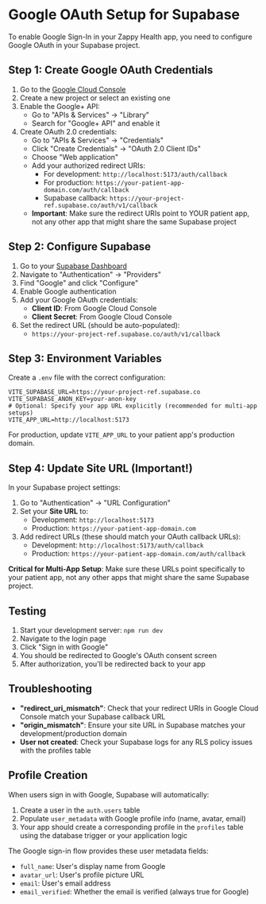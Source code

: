 # Google OAuth Setup for Supabase

To enable Google Sign-In in your Zappy Health app, you need to configure Google OAuth in your Supabase project.

## Step 1: Create Google OAuth Credentials

1. Go to the [Google Cloud Console](https://console.cloud.google.com/)
2. Create a new project or select an existing one
3. Enable the Google+ API:
   - Go to "APIs & Services" → "Library"
   - Search for "Google+ API" and enable it
4. Create OAuth 2.0 credentials:
   - Go to "APIs & Services" → "Credentials"
   - Click "Create Credentials" → "OAuth 2.0 Client IDs"
   - Choose "Web application"
   - Add your authorized redirect URIs:
     - For development: `http://localhost:5173/auth/callback`
     - For production: `https://your-patient-app-domain.com/auth/callback`
     - Supabase callback: `https://your-project-ref.supabase.co/auth/v1/callback`
   - **Important**: Make sure the redirect URIs point to YOUR patient app, not any other app that might share the same Supabase project

## Step 2: Configure Supabase

1. Go to your [Supabase Dashboard](https://app.supabase.com/)
2. Navigate to "Authentication" → "Providers"
3. Find "Google" and click "Configure"
4. Enable Google authentication
5. Add your Google OAuth credentials:
   - **Client ID**: From Google Cloud Console
   - **Client Secret**: From Google Cloud Console
6. Set the redirect URL (should be auto-populated):
   - `https://your-project-ref.supabase.co/auth/v1/callback`

## Step 3: Environment Variables

Create a `.env` file with the correct configuration:

```env
VITE_SUPABASE_URL=https://your-project-ref.supabase.co
VITE_SUPABASE_ANON_KEY=your-anon-key
# Optional: Specify your app URL explicitly (recommended for multi-app setups)
VITE_APP_URL=http://localhost:5173
```

For production, update `VITE_APP_URL` to your patient app's production domain.

## Step 4: Update Site URL (Important!)

In your Supabase project settings:
1. Go to "Authentication" → "URL Configuration"
2. Set your **Site URL** to:
   - Development: `http://localhost:5173`
   - Production: `https://your-patient-app-domain.com`
3. Add redirect URLs (these should match your OAuth callback URLs):
   - Development: `http://localhost:5173/auth/callback`
   - Production: `https://your-patient-app-domain.com/auth/callback`

**Critical for Multi-App Setup**: Make sure these URLs point specifically to your patient app, not any other apps that might share the same Supabase project.

## Testing

1. Start your development server: `npm run dev`
2. Navigate to the login page
3. Click "Sign in with Google"
4. You should be redirected to Google's OAuth consent screen
5. After authorization, you'll be redirected back to your app

## Troubleshooting

- **"redirect_uri_mismatch"**: Check that your redirect URIs in Google Cloud Console match your Supabase callback URL
- **"origin_mismatch"**: Ensure your site URL in Supabase matches your development/production domain
- **User not created**: Check your Supabase logs for any RLS policy issues with the profiles table

## Profile Creation

When users sign in with Google, Supabase will automatically:
1. Create a user in the `auth.users` table
2. Populate `user_metadata` with Google profile info (name, avatar, email)
3. Your app should create a corresponding profile in the `profiles` table using the database trigger or your application logic

The Google sign-in flow provides these user metadata fields:
- `full_name`: User's display name from Google
- `avatar_url`: User's profile picture URL
- `email`: User's email address
- `email_verified`: Whether the email is verified (always true for Google)
